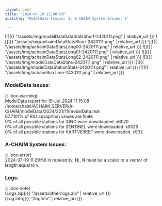 ```yaml
---
layout: post
title: "2024-07-19 11:00:00"
subtitle: "ModelData Issues: 4; A-CHAIM System Issues: 1"

---
```


![]({{ "/assets/img/modelDataDataStatsShort-2420111.png" | relative_url }})
![]({{ "/assets/img/achaimDataStatsShort-2420111.png" | relative_url }})
![]({{ "/assets/img/achaimDataStatsLong00-2420111.png" | relative_url }})
![]({{ "/assets/img/achaimDataStatsLong01-2420111.png" | relative_url }})
![]({{ "/assets/img/achaimDataStatsLong02-2420111.png" | relative_url }})
![]({{ "/assets/img/modelDataDataStats-2420111.png" | relative_url }})
![]({{ "/assets/img/modelDataStationStats-2420111.png" | relative_url }})
![]({{ "/assets/img/achaimRunTime-2420111.png" | relative_url }})


### ModelData Issues:  
  
{: .box-warning}  
 ModelData report for 19-Jul-2024 11:15:08   
 /home/chaim/ACHAIM_SERVER/A-CHAIM/modelData/2024/201/11/modelData.mat   
 67.7101% of RIO absoprtion values are finite   
 0% of all possible stations for IONO were downloaded. x6070   
 0% of all possible stations for SENTINEL were downloaded. x5525   
 0% of all possible stations for KARTVERKET were downloaded. x532   
  
### A-CHAIM System Issues:  
  
{: .box-error}  
2024-07-19 11:29:56 In repelem(v, N), N must be a scalar or a vector of length equal to v.  

### Logs:  
  
{: .box-note}  
[Logs.zip]({{ "/assets/other/logs.zip" | relative_url }})  
[Log Info]({{ "/logInfo" | relative_url }})  
